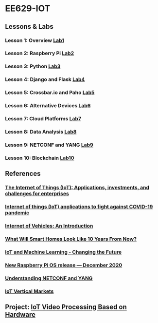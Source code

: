 # EE629-IOT
## Lessons & Labs
### Lesson 1: Overview             [Lab1](https://github.com/Crispangle/EE629-IOT/blob/master/Labs/Lab1.pdf)  
### Lesson 2: Raspberry Pi         [Lab2](https://github.com/Crispangle/EE629-IOT/blob/master/Labs/Lab2.pdf)  
### Lesson 3: Python               [Lab3](https://github.com/Crispangle/EE629-IOT/blob/master/Labs/Lab%203.pdf)  
### Lesson 4: Django and Flask     [Lab4](https://github.com/Crispangle/EE629-IOT/blob/master/Labs/Lab%204.pdf)  
### Lesson 5: Crossbar.io and Paho [Lab5](https://github.com/Crispangle/EE629-IOT/blob/master/Labs/Lab%205.pdf)  
### Lesson 6: Alternative Devices  [Lab6](https://github.com/Crispangle/EE629-IOT/blob/master/Labs/Lab%206.pdf)  
### Lesson 7: Cloud Platforms      [Lab7](https://github.com/Crispangle/EE629-IOT/blob/master/Labs/Lab%207.pdf)  
### Lesson 8: Data Analysis        [Lab8](https://github.com/Crispangle/EE629-IOT/blob/master/Labs/Lab%208.pdf)  
### Lesson 9: NETCONF and YANG     [Lab9](https://github.com/Crispangle/EE629-IOT/blob/master/Labs/Lab%209.pdf)  
### Lesson 10: Blockchain          [Lab10](https://github.com/Crispangle/EE629-IOT/blob/master/Labs/Lab%2010.pdf)  
### 
## References 
### [The Internet of Things (IoT): Applications, investments, and challenges for enterprises ](https://www.sciencedirect.com/science/article/abs/pii/S0007681315000373) 
### [Internet of things (IoT) applications to fight against COVID-19 pandemic](https://www.ncbi.nlm.nih.gov/pmc/articles/PMC7198990/) 
### [Internet of Vehicles: An Introduction](https://www.researchgate.net/publication/323595090_INTERNET_OF_VEHICLES_AN_INTRODUCTION)  
### [What Will Smart Homes Look Like 10 Years From Now?](https://time.com/5634791/smart-homes-future/)
### [IoT and Machine Learning - Changing the Future](https://www.youtube.com/watch?v=mlE03Fj2T9s&feature=emb_title) 
### [New Raspberry Pi OS release — December 2020](https://www.raspberrypi.org/blog/new-raspberry-pi-os-release-december-2020/)
### [Understanding NETCONF and YANG](https://www.networkworld.com/article/2173842/understanding-netconf-and-yang.html)
### [IoT Vertical Markets](https://www.iotm2mcouncil.org/iot-library/iot-vertical-markets/)
### 
## Project: [IoT Video Processing Based on Hardware](https://github.com/Crispangle/EE629-IOT/tree/master/project)

